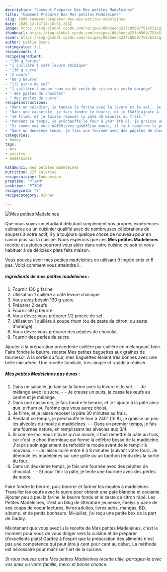 ```yaml
---
description: "Comment Préparer Des Mes petites Madeleines"
title: "Comment Préparer Des Mes petites Madeleines"
slug: 1895-comment-preparer-des-mes-petites-madeleines
date: 2020-12-14T14:18:53.263Z
image: https://img-global.cpcdn.com/recipes/00a3eeca22fc0569/751x532cq70/mes-petites-madeleines-photo-principale-de-la-recette.jpg
thumbnail: https://img-global.cpcdn.com/recipes/00a3eeca22fc0569/751x532cq70/mes-petites-madeleines-photo-principale-de-la-recette.jpg
cover: https://img-global.cpcdn.com/recipes/00a3eeca22fc0569/751x532cq70/mes-petites-madeleines-photo-principale-de-la-recette.jpg
author: Lettie Stone
ratingvalue: 3.1
reviewcount: 4
recipeingredient:
- "130 g farine"
- "1 cuillère à café levure chimique"
- "130 g sucre"
- "2 oeufs"
- "60 g beurre"
- "1/2 pince de sel"
- "1 cuillère à soupe rhum ou de zeste de citron ou zeste dorange"
- " des ppites de chocolat"
- " des perles de sucre"
recipeinstructions:
- "Dans un saladier, je tamise la farine avec la levure et le sel.  Je mélange avec le sucre.  Je creuse un puits, je casse les œufs au centre et je mélange."
- "Dans une casserole, je fais fondre le beurre, et je l&#39;ajoute à la pâte ainsi que le rhum ou l&#39;arôme que vous aurez choisi."
- "Je filme, et je laisse reposer la pâte 30 minutes au frais."
- "Pendant ce temps, je préchauffe le four à 240° (th 8), je graisse un peu les alvéoles du moule à madeleines.  Dans un premier temps, je fais une fournée nature, en remplissant les alvéoles aux 3/4."
- "Si comme moi vous n&#39;avez qu&#39;un moule, il faut remettre la pâte au frais, car c&#39;est le choc thermique qui forme la célèbre bosse de la madeleine. J&#39;ai pris soin également de refroidir le moule avant de le remplir à nouveau.  Je laisse cuire entre 6 à 8 minutes (suivant votre four). Je démoule les madeleines sur une grille ou un torchon tendu dès la sortie du four."
- "Dans un deuxième temps, je fais une fournée avec des pépites de chocolat.  Et pour finir la pâte, je tente une fournée avec des perles de sucre."
categories:
- Resep
tags:
- mes
- petites
- madeleines

katakunci: mes petites madeleines 
nutrition: 227 calories
recipecuisine: Indonesian
preptime: "PT24M"
cooktime: "PT39M"
recipeyield: "2"
recipecategory: Dinner

---
```



![Mes petites Madeleines](https://img-global.cpcdn.com/recipes/00a3eeca22fc0569/751x532cq70/mes-petites-madeleines-photo-principale-de-la-recette.jpg)

Que vous soyez un étudiant débutant simplement vos propres expériences culinaires ou un cuisinier qualifié avec de nombreuses célébrations de soupers à votre actif, il y a toujours quelque chose de nouveau pour en savoir plus sur la cuisine. Nous espérons que ces <strong> Mes petites Madeleines </strong> recette et astuces pourront vous aider dans votre cuisine ce soir et vous habituer à de délicieux plats faits maison.

<!--inarticleads1-->

Vous pouvez avoir mes petites madeleines en utilisant 9 Ingrédients et 6 pas. Voici comment vous atteindre il.

##### Ingrédients de mes petites madeleines :

1. Fournir 130 g farine
1. Utilisation 1 cuillère à café levure chimique
1. Vous avez besoin 130 g sucre
1. Préparer 2 oeufs
1. Fournir 60 g beurre
1. Vous devez vous préparer 1/2 pincée de sel
1. Utilisation 1 cuillère à soupe rhum (ou de zeste de citron, ou zeste d&#39;orange)
1. Vous devez vous préparer  des pépites de chocolat
1. Fournir  des perles de sucre


Ajouter à la préparation précédente cuillère par cuillère en mélangeant bien. Faire fondre le beurre. recette Mes petites baguettes aux graines de tournesol. A la sortie du four, mes baguettes étaient très bonnes avec une belle mie aérée. Une recette familiale, tres simple et rapide à réaliser. 

<!--inarticleads2-->

##### Mes petites Madeleines pas à pas :

1. Dans un saladier, je tamise la farine avec la levure et le sel. -  - Je mélange avec le sucre. -  - Je creuse un puits, je casse les œufs au centre et je mélange.
1. Dans une casserole, je fais fondre le beurre, et je l&#39;ajoute à la pâte ainsi que le rhum ou l&#39;arôme que vous aurez choisi.
1. Je filme, et je laisse reposer la pâte 30 minutes au frais.
1. Pendant ce temps, je préchauffe le four à 240° (th 8), je graisse un peu les alvéoles du moule à madeleines. -  - Dans un premier temps, je fais une fournée nature, en remplissant les alvéoles aux 3/4.
1. Si comme moi vous n&#39;avez qu&#39;un moule, il faut remettre la pâte au frais, car c&#39;est le choc thermique qui forme la célèbre bosse de la madeleine. J&#39;ai pris soin également de refroidir le moule avant de le remplir à nouveau. -  - Je laisse cuire entre 6 à 8 minutes (suivant votre four). Je démoule les madeleines sur une grille ou un torchon tendu dès la sortie du four.
1. Dans un deuxième temps, je fais une fournée avec des pépites de chocolat. -  - Et pour finir la pâte, je tente une fournée avec des perles de sucre.


Faire fondre le beurre, puis beurrer et fariner les moules à madeleines. Travailler les oeufs avec le sucre pour obtenir une pate blanche et coulante. Ajouter peu à peu la farine, le beurre fondu et le zeste de citron râpé. Les Petites Madeleines, c&#39;est un blog de littérature jeunesse, Faelys y parle de ses coups de coeur lectures, livres adultes, livres ados, mangas, BD, albums. et de petits bonheurs. Mi-juillet, j&#39;ai reçu une petite box de la part de Daddy. 

<!--inarticleads1-->

<p>
Maintenant que vous avez lu la recette de Mes petites Madeleines, c'est le moment pour vous de vous diriger vers la cuisine et de préparer d'excellents plats! Gardez à l'esprit que la préparation des aliments n'est pas une compétence qui peut être à cent pour cent au début. La méthode est nécessaire pour maîtriser l'art de la cuisine.
</p>

<p>
<i>Si vous trouvez cette Mes petites Madeleines recette utile, partagez-la avec vos amis ou votre famille, merci et bonne chance.</i>
</p>
